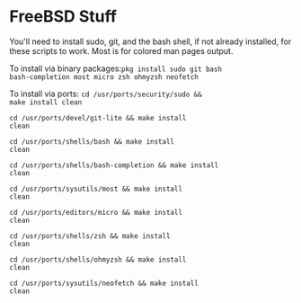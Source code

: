 # FreeBSD Stuff
You'll need to install sudo, git, and the bash shell, if not already installed, for these scripts to work. Most is for colored man pages output.

To install via binary packages:<code>pkg install sudo git bash bash-completion most micro zsh ohmyzsh neofetch</code>

To install via ports:
<code>cd /usr/ports/security/sudo && make install clean</code>

<code>cd /usr/ports/devel/git-lite && make install clean</code>

<code>cd /usr/ports/shells/bash && make install clean</code>

<code>cd /usr/ports/shells/bash-completion && make install clean</code>

<code>cd /usr/ports/sysutils/most && make install clean</code>

<code>cd /usr/ports/editors/micro && make install clean</code>

<code>cd /usr/ports/shells/zsh && make install clean</code>

<code>cd /usr/ports/shells/ohmyzsh && make install clean</code>

<code>cd /usr/ports/sysutils/neofetch && make install clean</code>
